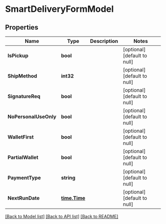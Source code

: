 # SmartDeliveryFormModel

## Properties
Name | Type | Description | Notes
------------ | ------------- | ------------- | -------------
**IsPickup** | **bool** |  | [optional] [default to null]
**ShipMethod** | **int32** |  | [optional] [default to null]
**SignatureReq** | **bool** |  | [optional] [default to null]
**NoPersonalUseOnly** | **bool** |  | [optional] [default to null]
**WalletFirst** | **bool** |  | [optional] [default to null]
**PartialWallet** | **bool** |  | [optional] [default to null]
**PaymentType** | **string** |  | [optional] [default to null]
**NextRunDate** | [**time.Time**](time.Time.md) |  | [optional] [default to null]

[[Back to Model list]](../README.md#documentation-for-models) [[Back to API list]](../README.md#documentation-for-api-endpoints) [[Back to README]](../README.md)


